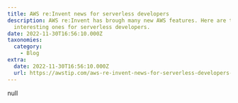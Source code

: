 ```yaml
---
title: AWS re:Invent news for serverless developers
description: AWS re:Invent has brough many new AWS features. Here are the most
  interesting ones for serverless developers.
date: 2022-11-30T16:56:10.000Z
taxonomies:
  category:
    - Blog
extra:
  date: 2022-11-30T16:56:10.000Z
  url: https://awstip.com/aws-re-invent-news-for-serverless-developers-cd91f0026cd3?utm_source=schof
---
```

null